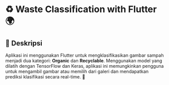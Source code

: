 # ♻️ **Waste Classification with Flutter** 🌍

## 🚀 **Deskripsi**

Aplikasi ini menggunakan Flutter untuk mengklasifikasikan gambar sampah menjadi dua kategori: **Organic** dan **Recyclable**. Menggunakan model yang dilatih dengan TensorFlow dan Keras, aplikasi ini memungkinkan pengguna untuk mengambil gambar atau memilih dari galeri dan mendapatkan prediksi klasifikasi secara real-time. 📱

